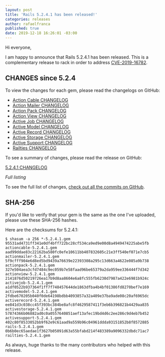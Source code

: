 ```yaml
---
layout: post
title: 'Rails 5.2.4.1 has been released!'
categories: releases
author: rafaelfranca
published: true
date: 2019-12-18 16:26:01 -03:00
---
```

Hi everyone,

I am happy to announce that Rails 5.2.4.1 has been released. This is a complementary release to
rack in order to address [CVE-2019-16782](https://www.openwall.com/lists/oss-security/2019/12/18/2).


## CHANGES since 5.2.4

To view the changes for each gem, please read the changelogs on GitHub:
* [Action Cable CHANGELOG](https://github.com/rails/rails/blob/v5.2.4.1/actioncable/CHANGELOG.md)
* [Action Mailer CHANGELOG](https://github.com/rails/rails/blob/v5.2.4.1/actionmailer/CHANGELOG.md)
* [Action Pack CHANGELOG](https://github.com/rails/rails/blob/v5.2.4.1/actionpack/CHANGELOG.md)
* [Action View CHANGELOG](https://github.com/rails/rails/blob/v5.2.4.1/actionview/CHANGELOG.md)
* [Active Job CHANGELOG](https://github.com/rails/rails/blob/v5.2.4.1/activejob/CHANGELOG.md)
* [Active Model CHANGELOG](https://github.com/rails/rails/blob/v5.2.4.1/activemodel/CHANGELOG.md)
* [Active Record CHANGELOG](https://github.com/rails/rails/blob/v5.2.4.1/activerecord/CHANGELOG.md)
* [Active Storage CHANGELOG](https://github.com/rails/rails/blob/v5.2.4.1/activestorage/CHANGELOG.md)
* [Active Support CHANGELOG](https://github.com/rails/rails/blob/v5.2.4.1/activesupport/CHANGELOG.md)
* [Railties CHANGELOG](https://github.com/rails/rails/blob/v5.2.4.1/railties/CHANGELOG.md)

To see a summary of changes, please read the release on GitHub:

[5.2.4.1 CHANGELOG](https://github.com/rails/rails/releases/tag/v5.2.4.1)

*Full listing*

To see the full list of changes, [check out all the commits on
GitHub](https://github.com/rails/rails/compare/v5.2.4...v5.2.4.1).

## SHA-256

If you'd like to verify that your gem is the same as the one I've uploaded,
please use these SHA-256 hashes.

Here are the checksums for 5.2.4.1:

```
$ shasum -a 256 *-5.2.4.1.gem
95531ad4731ff341e0df4bff722bc28cf534ca9ed9e00d8a4949474225abe5fb  actioncable-5.2.4.1.gem
aad99ddae83c22162ba580fc0efe10611bb407832605c21e3ff540ef071e7cb5  actionmailer-5.2.4.1.gem
5f9cfff904e6d8ed5bd9439a76639e22393308a295c13d663a4622e085a9b738  actionpack-5.2.4.1.gem
327e504aea3cfd7484c9ec059b7e58faad96be65379a2da959ee336444f7d342  actionview-5.2.4.1.gem
2141876d50219726ea17b9d8aa8604e6a8fc555fb6230d7987a422e6981b924c  activejob-5.2.4.1.gem
a1df0522b937364f1ff7f748457644de1863dfba4b4bf01386fd8270bef7e169  activemodel-5.2.4.1.gem
2fdbe670205b040f0de64198bdbb4093857a32a409e37ba9ade08c20af6965dc  activerecord-5.2.4.1.gem
ee841d3c038cc45f393bc384be8afc8f4629587411f3eb6b396821b4429aa835  activestorage-5.2.4.1.gem
57874366b06882ad0c0a0557640851aef13afec19bd4d6c2ee286c9d4eb7b452  activesupport-5.2.4.1.gem
402c80f8533052bb9f62e9c61aad9a559b96c04961ddda93151852b8f8572885  rails-5.2.4.1.gem
0b6b0ec65aedae1f3627b05091d63a55bfabd214f483389a9096332dbdc71ac7  railties-5.2.4.1.gem
```

As always, huge thanks to the many contributors who helped with this release.

